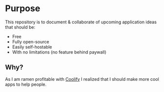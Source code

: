 # Purpose
This repository is to document & collaborate of upcoming application ideas that should be:
- Free
- Fully open-source
- Easily self-hostable
- With no limitations (no feature behind paywall)

## Why?
As I am ramen profitable with [Coolify](https://coolify.io) I realized that I should make more cool apps to help people.
